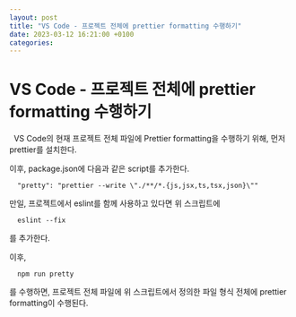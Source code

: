 ```yaml
---
layout: post
title: "VS Code - 프로젝트 전체에 prettier formatting 수행하기"
date: 2023-03-12 16:21:00 +0100
categories:
---
```


# VS Code - 프로젝트 전체에 prettier formatting 수행하기

&nbsp;
VS Code의 현재 프로젝트 전체 파일에 Prettier formatting을 수행하기 위해, 먼저 prettier를 설치한다.

이후, package.json에 다음과 같은 script를 추가한다.

```
  "pretty": "prettier --write \"./**/*.{js,jsx,ts,tsx,json}\""
```

만일, 프로젝트에서 eslint를 함께 사용하고 있다면 위 스크립트에

```
  eslint --fix
```

를 추가한다.

이후,

```
  npm run pretty

```

를 수행하면, 프로젝트 전체 파일에 위 스크립트에서 정의한 파일 형식 전체에 prettier formatting이 수행된다.
